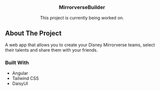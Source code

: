 <p align="center">
  <h3 align="center">MirrorverseBuilder</h3>

  <p align="center">
    This project is currently being worked on.
  </p>
</p>

## About The Project

A web app that allows you to create your Disney Mirrorverse teams, select their talents and share them with your friends.

### Built With

* Angular
* Tailwind CSS
* DaisyUI
